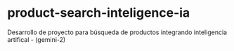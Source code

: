 # product-search-inteligence-ia
Desarrollo de proyecto para búsqueda de productos integrando inteligencia artifical - (gemini-2)
